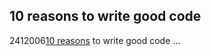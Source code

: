 <article><h2>10 reasons to write good code</h2><time><span class="day">24</span><span class="month">1</span><span class="year">2006</span></time><a title="10 reasons" href="http://www.456bereastreet.com/archive/200512/ten_reasons_to_learn_and_use_web_standards/">10 reasons</a> to write good code ...</article>